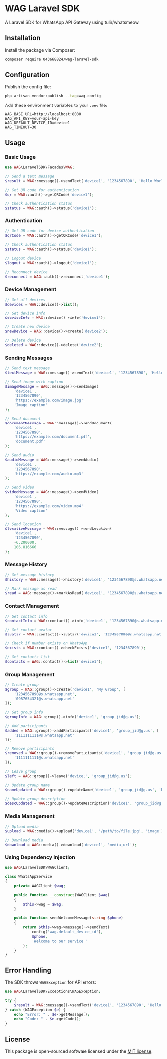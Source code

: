 # WAG Laravel SDK

A Laravel SDK for WhatsApp API Gateway using tulir/whatsmeow.

## Installation

Install the package via Composer:

```bash
composer require 043668824/wag-laravel-sdk
```

## Configuration

Publish the config file:

```bash
php artisan vendor:publish --tag=wag-config
```

Add these environment variables to your `.env` file:

```env
WAG_BASE_URL=http://localhost:8080
WAG_API_KEY=your-api-key
WAG_DEFAULT_DEVICE_ID=device1
WAG_TIMEOUT=30
```

## Usage

### Basic Usage

```php
use WAG\LaravelSDK\Facades\WAG;

// Send a text message
$result = WAG::message()->sendText('device1', '1234567890', 'Hello World!');

// Get QR code for authentication
$qr = WAG::auth()->getQRCode('device1');

// Check authentication status
$status = WAG::auth()->status('device1');
```

### Authentication

```php
// Get QR code for device authentication
$qrCode = WAG::auth()->getQRCode('device1');

// Check authentication status
$status = WAG::auth()->status('device1');

// Logout device
$logout = WAG::auth()->logout('device1');

// Reconnect device
$reconnect = WAG::auth()->reconnect('device1');
```

### Device Management

```php
// Get all devices
$devices = WAG::device()->list();

// Get device info
$deviceInfo = WAG::device()->info('device1');

// Create new device
$newDevice = WAG::device()->create('device2');

// Delete device
$deleted = WAG::device()->delete('device2');
```

### Sending Messages

```php
// Send text message
$textMessage = WAG::message()->sendText('device1', '1234567890', 'Hello!');

// Send image with caption
$imageMessage = WAG::message()->sendImage(
    'device1', 
    '1234567890', 
    'https://example.com/image.jpg', 
    'Image caption'
);

// Send document
$documentMessage = WAG::message()->sendDocument(
    'device1',
    '1234567890',
    'https://example.com/document.pdf',
    'document.pdf'
);

// Send audio
$audioMessage = WAG::message()->sendAudio(
    'device1',
    '1234567890',
    'https://example.com/audio.mp3'
);

// Send video
$videoMessage = WAG::message()->sendVideo(
    'device1',
    '1234567890',
    'https://example.com/video.mp4',
    'Video caption'
);

// Send location
$locationMessage = WAG::message()->sendLocation(
    'device1',
    '1234567890',
    -6.200000,
    106.816666
);
```

### Message History

```php
// Get message history
$history = WAG::message()->history('device1', '1234567890@s.whatsapp.net', 50, 0);

// Mark message as read
$read = WAG::message()->markAsRead('device1', '1234567890@s.whatsapp.net', 'message_id');
```

### Contact Management

```php
// Get contact info
$contactInfo = WAG::contact()->info('device1', '1234567890@s.whatsapp.net');

// Get contact avatar
$avatar = WAG::contact()->avatar('device1', '1234567890@s.whatsapp.net');

// Check if number exists on WhatsApp
$exists = WAG::contact()->checkExists('device1', '1234567890');

// Get contacts list
$contacts = WAG::contact()->list('device1');
```

### Group Management

```php
// Create group
$group = WAG::group()->create('device1', 'My Group', [
    '1234567890@s.whatsapp.net',
    '0987654321@s.whatsapp.net'
]);

// Get group info
$groupInfo = WAG::group()->info('device1', 'group_jid@g.us');

// Add participants
$added = WAG::group()->addParticipants('device1', 'group_jid@g.us', [
    '1111111111@s.whatsapp.net'
]);

// Remove participants
$removed = WAG::group()->removeParticipants('device1', 'group_jid@g.us', [
    '1111111111@s.whatsapp.net'
]);

// Leave group
$left = WAG::group()->leave('device1', 'group_jid@g.us');

// Update group name
$nameUpdated = WAG::group()->updateName('device1', 'group_jid@g.us', 'New Group Name');

// Update group description
$descUpdated = WAG::group()->updateDescription('device1', 'group_jid@g.us', 'New description');
```

### Media Management

```php
// Upload media
$upload = WAG::media()->upload('device1', '/path/to/file.jpg', 'image');

// Download media
$download = WAG::media()->download('device1', 'media_url');
```

### Using Dependency Injection

```php
use WAG\LaravelSDK\WAGClient;

class WhatsAppService
{
    private WAGClient $wag;

    public function __construct(WAGClient $wag)
    {
        $this->wag = $wag;
    }

    public function sendWelcomeMessage(string $phone)
    {
        return $this->wag->message()->sendText(
            config('wag.default_device_id'),
            $phone,
            'Welcome to our service!'
        );
    }
}
```

## Error Handling

The SDK throws `WAGException` for API errors:

```php
use WAG\LaravelSDK\Exceptions\WAGException;

try {
    $result = WAG::message()->sendText('device1', '1234567890', 'Hello!');
} catch (WAGException $e) {
    echo "Error: " . $e->getMessage();
    echo "Code: " . $e->getCode();
}
```

## License

This package is open-sourced software licensed under the [MIT license](LICENSE).